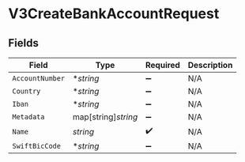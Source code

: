 # V3CreateBankAccountRequest


## Fields

| Field               | Type                | Required            | Description         |
| ------------------- | ------------------- | ------------------- | ------------------- |
| `AccountNumber`     | **string*           | :heavy_minus_sign:  | N/A                 |
| `Country`           | **string*           | :heavy_minus_sign:  | N/A                 |
| `Iban`              | **string*           | :heavy_minus_sign:  | N/A                 |
| `Metadata`          | map[string]*string* | :heavy_minus_sign:  | N/A                 |
| `Name`              | *string*            | :heavy_check_mark:  | N/A                 |
| `SwiftBicCode`      | **string*           | :heavy_minus_sign:  | N/A                 |